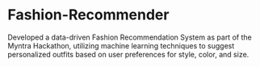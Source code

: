 # Fashion-Recommender
Developed a data-driven Fashion Recommendation System as part of the Myntra Hackathon, utilizing machine learning techniques to suggest personalized outfits based on user preferences for style, color, and size.
